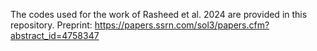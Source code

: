 The codes used for the work of Rasheed et al. 2024 are provided in this repository. 
Preprint: https://papers.ssrn.com/sol3/papers.cfm?abstract_id=4758347 
